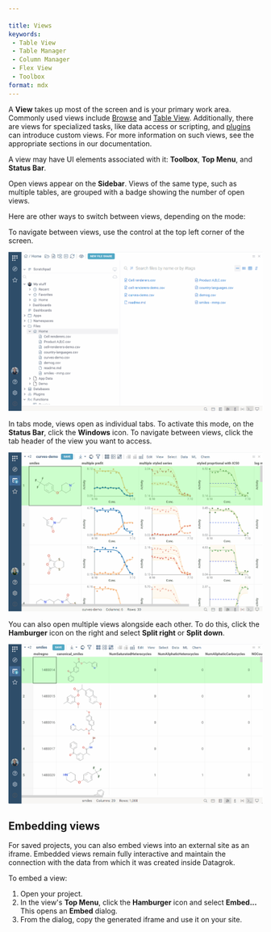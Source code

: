 ```yaml
---

title: Views
keywords:
 - Table View
 - Table Manager
 - Column Manager
 - Flex View
 - Toolbox
format: mdx
---
```




A **View** takes up most of the screen and is your primary work area. Commonly
used views include [Browse](browse.md) and [Table View](table-view.md).
Additionally, there are views for specialized tasks, like data access or
scripting, and [plugins](../../plugins.md) can introduce custom views. For more
information on such views, see the appropriate sections in our documentation.

A view may have UI elements associated with it: **Toolbox**, **Top Menu**, and **Status Bar**.

Open views appear on the **Sidebar**. Views of the same
type, such as multiple tables, are grouped with a badge showing the
number of open views. 

Here are other ways to switch between views, depending
on the mode:

<Tabs>
<TabItem value="default-mode" label="Default mode" default>

To navigate between views, use the control at the top left
corner of the screen. 

![](img/windows-mode-navigation.gif)

</TabItem>
<TabItem value="tabs-mode" label="Tabs mode">

In tabs mode, views open as individual tabs. To activate this mode, on the
**Status Bar**, click the **Windows** icon. To navigate between views, click the tab header of the view you want to access.
 
![](img/tabs-mode-navigation.gif) <!--Update gif following changes in the TopMenu (the Top Menu now is ot context driven and shows options like chem or bio. In addition, need to change the Windows Icon tooltip (now reads "Top Menu")-->

</TabItem>
</Tabs>

You can also open multiple views alongside each other. To do this, click the **Hamburger**
icon on the right and select **Split right** or **Split down**.

![](img/view-splitting.gif)

## Embedding views

For saved projects, you can also embed views into an external site as an iframe.
Embedded views remain fully interactive and maintain the connection with the
data from which it was created inside Datagrok.

To embed a view: 

1. Open your project.
1. In the view's **Top Menu**, click the **Hamburger** icon and select **Embed...** This opens an **Embed** dialog.
1. From the dialog, copy the generated iframe and use it on your site.

